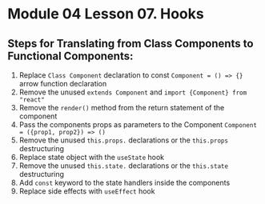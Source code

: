 # Module 04 Lesson 07. Hooks

## Steps for Translating from Class Components to Functional Components:

1. Replace `Class Component` declaration to const `Component = () => {}` arrow
   function declaration
2. Remove the unused `extends Component` and `import {Component} from "react"`
3. Remove the `render()` method from the return statement of the component
4. Pass the components props as parameters to the Component `Component = ({prop1,
   prop2}) => ()`
5. Remove the unused `this.props.` declarations or the `this.props` destructuring
6. Replace state object with the `useState` hook
7. Remove the unused `this.state.` declarations or the `this.state` destructuring
8. Add `const` keyword to the state handlers inside the components
9. Replace side effects with `useEffect` hook
